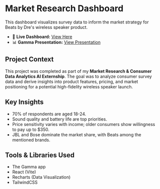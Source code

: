 # Market Research Dashboard

This dashboard visualizes survey data to inform the market strategy for Beats by Dre's wireless speaker product.

- 🔗 **Live Dashboard:** [View Here](https://BurnsN-Prog.github.io/AI-Market-Research/)
- 📊 **Gamma Presentation:** [View Presentation](https://gamma.app/docs/High-Fidelity-Wireless-Speaker-Recommendation-For-Beats-by-Dre-hdd2x1twi3x9gbo)

## Project Context
This project was completed as part of my **Market Research & Consumer Data Analytics AI Externship**. The goal was to analyze consumer survey data and derive insights into product features, pricing, and market positioning for a potential high-fidelity wireless speaker launch.

## Key Insights
- 70% of respondents are aged 18-24.
- Sound quality and battery life are top priorities.
- Price sensitivity varies with income; older consumers show willingness to pay up to $350.
- JBL and Bose dominate the market share, with Beats among the mentioned brands.

## Tools & Libraries Used
- The Gamma app
- React (Vite)
- Recharts (Data Visualization)
- TailwindCSS

